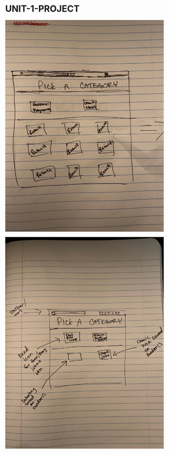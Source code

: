 # UNIT-1-PROJECT

![wireframe](css/455B875A-3F11-4F9E-94CA-392505011127_1_105_c.jpeg)

![wireframe2](css/90F40AF5-D120-450A-B40B-F99403820800_1_105_c.jpeg)